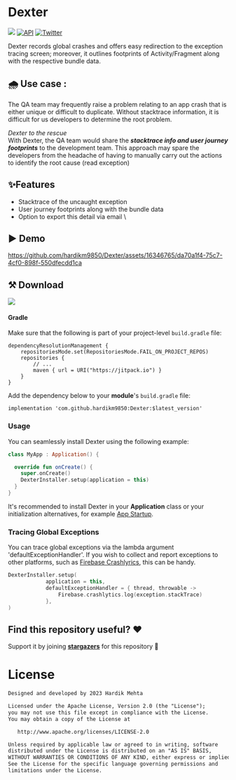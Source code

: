 # Dexter

[![](https://jitpack.io/v/hardikm9850/Dexter.svg)](https://jitpack.io/#hardikm9850/Dexter)
[![API](https://img.shields.io/badge/API-19%2B-brightgreen?style=flat)](https://android-arsenal.com/api?level=19)
[![Twitter](https://img.shields.io/badge/Twitter-ThatMRFBat-blue?style=flat)](https://twitter.com/thatmrfbat)

Dexter records global crashes and offers easy redirection to the exception tracing screen; moreover, it outlines footprints of Activity/Fragment along with the respective bundle data.

## 🌧 Use case :
The QA team may frequently raise a problem relating to an app crash that is either unique or difficult to duplicate. Without stacktrace information, it is difficult for us developers to determine the root problem.

_Dexter to the rescue_
\
With Dexter, the QA team would share the **_stacktrace info and user journey footprints_** to the development team. This approach may spare the developers from the headache of having to manually carry out the actions to identify the root cause (read exception)


## ✨Features

- Stacktrace of the uncaught exception
- User journey footprints along with the bundle data
- Option to export this detail via email
\
## ▶️ Demo




https://github.com/hardikm9850/Dexter/assets/16346765/da70a1f4-75c7-4cf0-898f-550dfecdd1ca






## ⚒ Download
[![](https://jitpack.io/v/hardikm9850/Dexter.svg)](https://jitpack.io/#hardikm9850/Dexter)
#### Gradle
Make sure that the following is part of your project-level `build.gradle` file:
```Gradle
dependencyResolutionManagement {
    repositoriesMode.set(RepositoriesMode.FAIL_ON_PROJECT_REPOS)
    repositories {
        // ...
        maven { url = URI("https://jitpack.io") }
    }
}
```

Add the dependency below to your **module**'s `build.gradle` file:
```Gradle
implementation 'com.github.hardikm9850:Dexter:$latest_version'
```

### Usage
You can seamlessly install Dexter using the following example:
```kotlin
class MyApp : Application() {

  override fun onCreate() {
    super.onCreate()
    DexterInstaller.setup(application = this)
  }
}
```
It's recommended to install Dexter in your **Application** class or your initialization alternatives, for example [App Startup](https://developer.android.com/topic/libraries/app-startup).

### Tracing Global Exceptions

You can trace global exceptions via the lambda argument 'defaultExceptionHandler'. If you wish to collect and report exceptions to other platforms, such as [Firebase Crashlyrics](https://firebase.google.com/docs/crashlytics), this can be handy.

```kotlin
DexterInstaller.setup(
            application = this,
            defaultExceptionHandler = { thread, throwable ->
                Firebase.crashlytics.log(exception.stackTrace)
            },
)
```

## Find this repository useful? :heart:

Support it by joining __[stargazers](https://github.com/hardikm9850/dexter/stargazers)__ for this repository 🌟

# License

```xml
Designed and developed by 2023 Hardik Mehta

Licensed under the Apache License, Version 2.0 (the "License");
you may not use this file except in compliance with the License.
You may obtain a copy of the License at

   http://www.apache.org/licenses/LICENSE-2.0

Unless required by applicable law or agreed to in writing, software
distributed under the License is distributed on an "AS IS" BASIS,
WITHOUT WARRANTIES OR CONDITIONS OF ANY KIND, either express or implied.
See the License for the specific language governing permissions and
limitations under the License.
```
